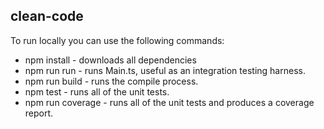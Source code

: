 ## clean-code

To run locally you can use the following commands:
- npm install - downloads all dependencies
- npm run run - runs Main.ts, useful as an integration testing harness.
- npm run build - runs the compile process.
- npm test - runs all of the unit tests.
- npm run coverage - runs all of the unit tests and produces a coverage report.
